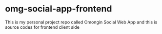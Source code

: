 # omg-social-app-frontend
This is my personal project repo called Omongin Social Web App and this is source codes for frontend client side
